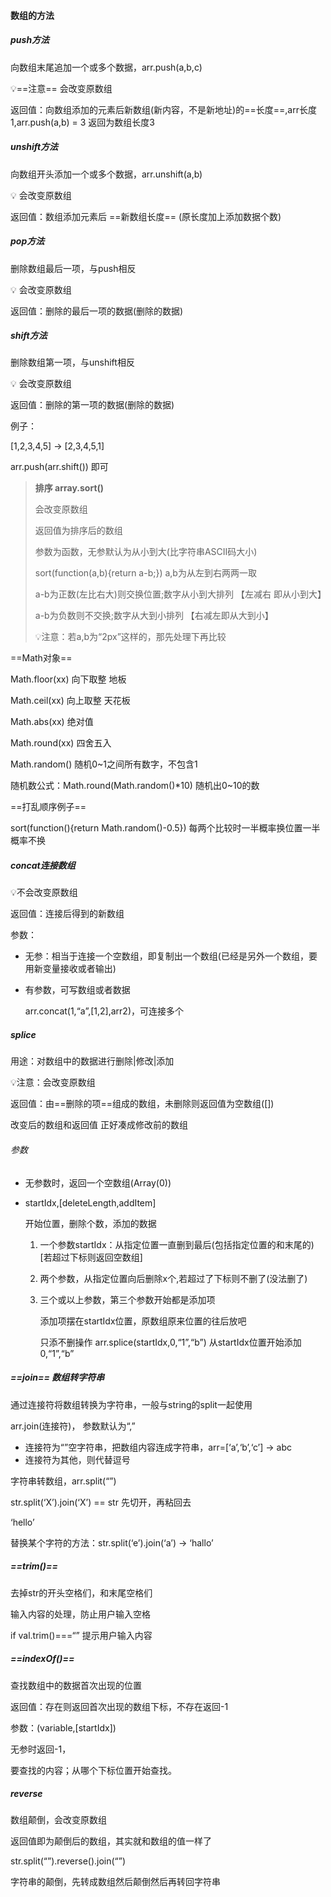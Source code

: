 #### 数组的方法



##### push方法

向数组末尾追加一个或多个数据，arr.push(a,b,c)

💡==注意== 会改变原数组

返回值：向数组添加的元素后新数组(新内容，不是新地址)的==长度==,arr长度1,arr.push(a,b) = 3 返回为数组长度3



##### unshift方法

向数组开头添加一个或多个数据，arr.unshift(a,b)

💡 会改变原数组

返回值：数组添加元素后 ==新数组长度== (原长度加上添加数据个数)



##### pop方法

删除数组最后一项，与push相反

💡 会改变原数组

返回值：删除的最后一项的数据(删除的数据)



##### shift方法

删除数组第一项，与unshift相反

💡 会改变原数组

返回值：删除的第一项的数据(删除的数据)



例子：

[1,2,3,4,5] -> [2,3,4,5,1]

arr.push(arr.shift()) 即可



> **排序 array.sort()**
>
> 会改变原数组
>
> 返回值为排序后的数组
>
> 参数为函数，无参默认为从小到大(比字符串ASCII码大小)
>
> sort(function(a,b){return a-b;}) a,b为从左到右两两一取
>
> a-b为正数(左比右大)则交换位置;数字从小到大排列 【左减右 即从小到大】
>
> a-b为负数则不交换;数字从大到小排列    【右减左即从大到小】
>
> 💡注意：若a,b为“2px”这样的，那先处理下再比较



==Math对象==

Math.floor(xx) 向下取整 地板

Math.ceil(xx) 向上取整 天花板

Math.abs(xx) 绝对值

Math.round(xx) 四舍五入

Math.random() 随机0~1之间所有数字，不包含1



随机数公式：Math.round(Math.random()\*10) 随机出0~10的数



==打乱顺序例子==

sort(function(){return Math.random()-0.5}) 每两个比较时一半概率换位置一半概率不换





##### concat连接数组

💡不会改变原数组

返回值：连接后得到的新数组

参数：

- 无参：相当于连接一个空数组，即复制出一个数组(已经是另外一个数组，要用新变量接收或者输出)

- 有参数，可写数组或者数据

  arr.concat(1,“a”,[1,2],arr2)，可连接多个



##### splice

用途：对数组中的数据进行删除|修改|添加

💡注意：会改变原数组

返回值：由==删除的项==组成的数组，未删除则返回值为空数组([])

改变后的数组和返回值 正好凑成修改前的数组

###### 参数

- 无参数时，返回一个空数组(Array(0))

- startIdx,[deleteLength,addItem]

  开始位置，删除个数，添加的数据

  1. 一个参数startIdx：从指定位置一直删到最后(包括指定位置的和末尾的) [若超过下标则返回空数组]

  2. 两个参数，从指定位置向后删除x个,若超过了下标则不删了(没法删了)

  3. 三个或以上参数，第三个参数开始都是添加项

     添加项摆在startIdx位置，原数组原来位置的往后放吧

     只添不删操作 arr.splice(startIdx,0,“1”,“b”)   从startIdx位置开始添加0,“1”,“b”



##### ==join== 数组转字符串

通过连接符将数组转换为字符串，一般与string的split一起使用

arr.join(连接符)， 参数默认为“,”

- 连接符为“”空字符串，把数组内容连成字符串，arr=[‘a’,‘b’,‘c’] -> abc
- 连接符为其他，则代替逗号

字符串转数组，arr.split(“”)



str.split(‘X’).join(‘X’) == str 先切开，再粘回去



‘hello’

替换某个字符的方法：str.split(‘e’).join(‘a’) -> ‘hallo’



##### ==trim()==

去掉str的开头空格们，和末尾空格们

输入内容的处理，防止用户输入空格

if val.trim()===“” 提示用户输入内容



##### ==indexOf()==

查找数组中的数据首次出现的位置

返回值：存在则返回首次出现的数组下标，不存在返回-1

参数：(variable,[startIdx])

无参时返回-1，

要查找的内容；从哪个下标位置开始查找。



##### reverse

数组颠倒，会改变原数组

返回值即为颠倒后的数组，其实就和数组的值一样了



str.split(“”).reverse().join(“”)

字符串的颠倒，先转成数组然后颠倒然后再转回字符串